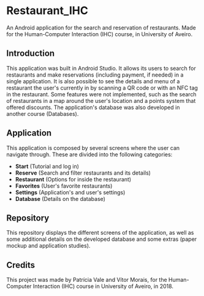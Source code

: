 # Restaurant_IHC
An Android application for the search and reservation of restaurants. Made for the Human-Computer Interaction (IHC) course, in University of Aveiro.

## Introduction
This application was built in Android Studio. It allows its users to search for restaurants and make reservations (including payment, if needed) in a single application. It is also possible to see the details and menu of a restaurant the user's currently in by scanning a QR code or with an NFC tag in the restaurant. Some features were not implemented, such as the search of restaurants in a map around the user's location and a points system that offered discounts. The application's database was also developed in another course (Databases).

## Application
This application is composed by several screens where the user can navigate through. These are divided into the following categories:
 - **Start** (Tutorial and log in)
 - **Reserve** (Search and filter restaurants and its details)
 - **Restaurant** (Options for inside the restaurant)
 - **Favorites** (User's favorite restaurants)
 - **Settings** (Application's and user's settings)
 - **Database** (Details on the database)
 
 ## Repository
 This repository displays the different screens of the application, as well as some additional details on the developed database and some extras (paper mockup and application studies).
 
 ## Credits
 This project was made by Patrícia Vale and Vítor Morais, for the Human-Computer Interaction (IHC) course in University of Aveiro, in 2018.

